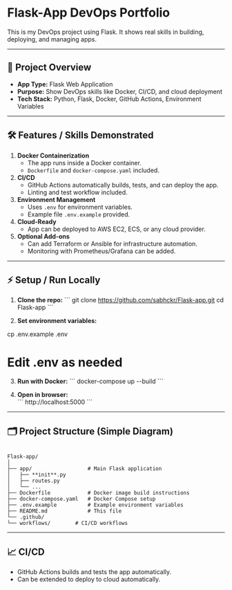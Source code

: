 # Flask-App DevOps Portfolio

This is my DevOps project using Flask. It shows real skills in building, deploying, and managing apps.

---

## 📌 Project Overview

- **App Type:** Flask Web Application  
- **Purpose:** Show DevOps skills like Docker, CI/CD, and cloud deployment  
- **Tech Stack:** Python, Flask, Docker, GitHub Actions, Environment Variables  

---

## 🛠 Features / Skills Demonstrated

1. **Docker Containerization**
   - The app runs inside a Docker container.
   - `Dockerfile` and `docker-compose.yaml` included.
2. **CI/CD**
   - GitHub Actions automatically builds, tests, and can deploy the app.
   - Linting and test workflow included.
3. **Environment Management**
   - Uses `.env` for environment variables.
   - Example file `.env.example` provided.
4. **Cloud-Ready**
   - App can be deployed to AWS EC2, ECS, or any cloud provider.
5. **Optional Add-ons**
   - Can add Terraform or Ansible for infrastructure automation.
   - Monitoring with Prometheus/Grafana can be added.

---

## ⚡ Setup / Run Locally

1. **Clone the repo:**
\`\`\`
git clone https://github.com/sabhckr/Flask-app.git
cd Flask-app
\`\`\`

2. **Set environment variables:**

cp .env.example .env
# Edit .env as needed


3. **Run with Docker:**
\`\`\`
docker-compose up --build
\`\`\`

4. **Open in browser:**  
\`\`\`
http://localhost:5000
\`\`\`

---

## 🗂 Project Structure (Simple Diagram)

```

Flask-app/
│
├── app/                  # Main Flask application
│   ├── **init**.py
│   ├── routes.py
│   └── ...
├── Dockerfile            # Docker image build instructions
├── docker-compose.yaml   # Docker Compose setup
├── .env.example          # Example environment variables
├── README.md             # This file
└── .github/
└── workflows/        # CI/CD workflows

```

---

## 📈 CI/CD

- GitHub Actions builds and tests the app automatically.  
- Can be extended to deploy to cloud automatically.
